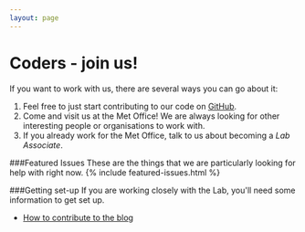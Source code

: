 ```yaml
---
layout: page
---
```


Coders - join us!
=================

If you want to work with us, there are several ways you can go about it:

1. Feel free to just start contributing to our code on [GitHub]({{site.github-url}}).
1. Come and visit us at the Met Office! We are always looking for other interesting people or organisations to work with.
1. If you already work for the Met Office, talk to us about becoming a *Lab Associate*.

###Featured Issues
These are the things that we are particularly looking for help with right now.
{% include featured-issues.html %}

###Getting set-up
If you are working closely with the Lab, you'll need some information to get set up.

* [How to contribute to the blog](./how-to-blog)